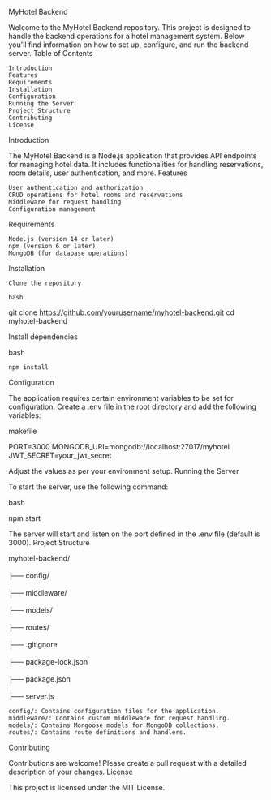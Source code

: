 MyHotel Backend

Welcome to the MyHotel Backend repository. This project is designed to handle the backend operations for a hotel management system. Below you'll find information on how to set up, configure, and run the backend server.
Table of Contents

    Introduction
    Features
    Requirements
    Installation
    Configuration
    Running the Server
    Project Structure
    Contributing
    License

Introduction

The MyHotel Backend is a Node.js application that provides API endpoints for managing hotel data. It includes functionalities for handling reservations, room details, user authentication, and more.
Features

    User authentication and authorization
    CRUD operations for hotel rooms and reservations
    Middleware for request handling
    Configuration management

Requirements

    Node.js (version 14 or later)
    npm (version 6 or later)
    MongoDB (for database operations)

Installation

    Clone the repository

    bash

git clone https://github.com/yourusername/myhotel-backend.git
cd myhotel-backend

Install dependencies

bash

    npm install

Configuration

The application requires certain environment variables to be set for configuration. Create a .env file in the root directory and add the following variables:

makefile

PORT=3000
MONGODB_URI=mongodb://localhost:27017/myhotel
JWT_SECRET=your_jwt_secret

Adjust the values as per your environment setup.
Running the Server

To start the server, use the following command:

bash

npm start

The server will start and listen on the port defined in the .env file (default is 3000).
Project Structure



myhotel-backend/    <br/>      
├── config/      <br/>       
├── middleware/      <br/>            
├── models/               <br/>      
├── routes/                <br/>      
├── .gitignore             <br/>      
├── package-lock.json     <br/>      
├── package.json       <br/>      
├── server.js            <br/>        

    config/: Contains configuration files for the application.
    middleware/: Contains custom middleware for request handling.
    models/: Contains Mongoose models for MongoDB collections.
    routes/: Contains route definitions and handlers.

Contributing

Contributions are welcome! Please create a pull request with a detailed description of your changes.
License

This project is licensed under the MIT License. 
